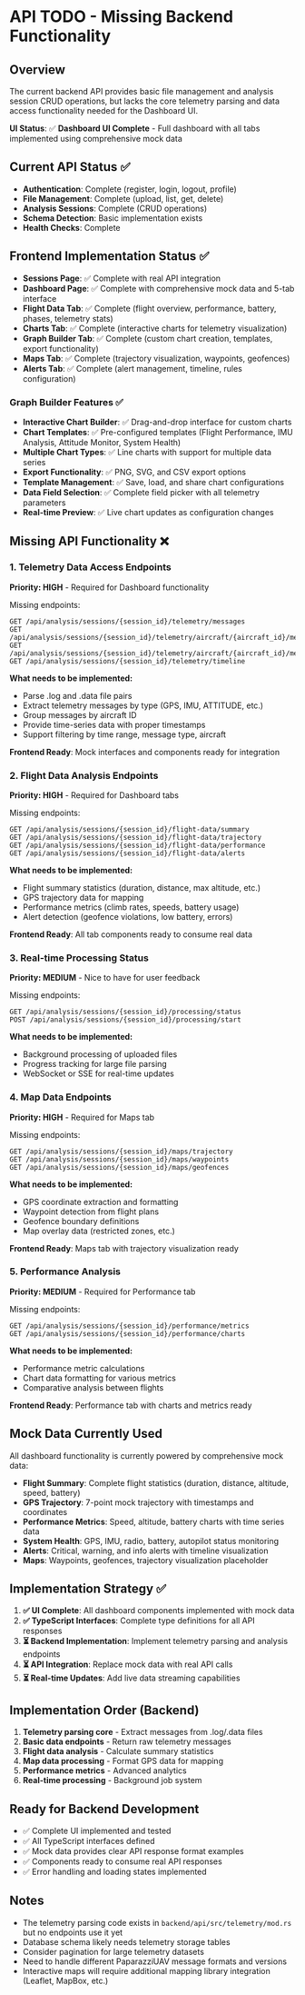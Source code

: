 # API TODO - Missing Backend Functionality

## Overview
The current backend API provides basic file management and analysis session CRUD operations, but lacks the core telemetry parsing and data access functionality needed for the Dashboard UI.

**UI Status**: ✅ **Dashboard UI Complete** - Full dashboard with all tabs implemented using comprehensive mock data

## Current API Status ✅
- **Authentication**: Complete (register, login, logout, profile)
- **File Management**: Complete (upload, list, get, delete)
- **Analysis Sessions**: Complete (CRUD operations)
- **Schema Detection**: Basic implementation exists
- **Health Checks**: Complete

## Frontend Implementation Status ✅

- **Sessions Page**: ✅ Complete with real API integration
- **Dashboard Page**: ✅ Complete with comprehensive mock data and 5-tab interface
- **Flight Data Tab**: ✅ Complete (flight overview, performance, battery, phases, telemetry stats)
- **Charts Tab**: ✅ Complete (interactive charts for telemetry visualization)
- **Graph Builder Tab**: ✅ Complete (custom chart creation, templates, export functionality)
- **Maps Tab**: ✅ Complete (trajectory visualization, waypoints, geofences)
- **Alerts Tab**: ✅ Complete (alert management, timeline, rules configuration)

### Graph Builder Features ✅
- **Interactive Chart Builder**: ✅ Drag-and-drop interface for custom charts
- **Chart Templates**: ✅ Pre-configured templates (Flight Performance, IMU Analysis, Attitude Monitor, System Health)
- **Multiple Chart Types**: ✅ Line charts with support for multiple data series
- **Export Functionality**: ✅ PNG, SVG, and CSV export options
- **Template Management**: ✅ Save, load, and share chart configurations
- **Data Field Selection**: ✅ Complete field picker with all telemetry parameters
- **Real-time Preview**: ✅ Live chart updates as configuration changes

## Missing API Functionality ❌

### 1. Telemetry Data Access Endpoints
**Priority: HIGH** - Required for Dashboard functionality

Missing endpoints:
```http
GET /api/analysis/sessions/{session_id}/telemetry/messages
GET /api/analysis/sessions/{session_id}/telemetry/aircraft/{aircraft_id}/messages
GET /api/analysis/sessions/{session_id}/telemetry/aircraft/{aircraft_id}/messages/{message_type}
GET /api/analysis/sessions/{session_id}/telemetry/timeline
```

**What needs to be implemented:**
- Parse .log and .data file pairs
- Extract telemetry messages by type (GPS, IMU, ATTITUDE, etc.)
- Group messages by aircraft ID
- Provide time-series data with proper timestamps
- Support filtering by time range, message type, aircraft

**Frontend Ready**: Mock interfaces and components ready for integration

### 2. Flight Data Analysis Endpoints
**Priority: HIGH** - Required for Dashboard tabs

Missing endpoints:
```http
GET /api/analysis/sessions/{session_id}/flight-data/summary
GET /api/analysis/sessions/{session_id}/flight-data/trajectory
GET /api/analysis/sessions/{session_id}/flight-data/performance
GET /api/analysis/sessions/{session_id}/flight-data/alerts
```

**What needs to be implemented:**
- Flight summary statistics (duration, distance, max altitude, etc.)
- GPS trajectory data for mapping
- Performance metrics (climb rates, speeds, battery usage)
- Alert detection (geofence violations, low battery, errors)

**Frontend Ready**: All tab components ready to consume real data

### 3. Real-time Processing Status
**Priority: MEDIUM** - Nice to have for user feedback

Missing endpoints:
```http
GET /api/analysis/sessions/{session_id}/processing/status
POST /api/analysis/sessions/{session_id}/processing/start
```

**What needs to be implemented:**
- Background processing of uploaded files
- Progress tracking for large file parsing
- WebSocket or SSE for real-time updates

### 4. Map Data Endpoints
**Priority: HIGH** - Required for Maps tab

Missing endpoints:
```http
GET /api/analysis/sessions/{session_id}/maps/trajectory
GET /api/analysis/sessions/{session_id}/maps/waypoints
GET /api/analysis/sessions/{session_id}/maps/geofences
```

**What needs to be implemented:**
- GPS coordinate extraction and formatting
- Waypoint detection from flight plans
- Geofence boundary definitions
- Map overlay data (restricted zones, etc.)

**Frontend Ready**: Maps tab with trajectory visualization ready

### 5. Performance Analysis
**Priority: MEDIUM** - Required for Performance tab

Missing endpoints:
```http
GET /api/analysis/sessions/{session_id}/performance/metrics
GET /api/analysis/sessions/{session_id}/performance/charts
```

**What needs to be implemented:**
- Performance metric calculations
- Chart data formatting for various metrics
- Comparative analysis between flights

**Frontend Ready**: Performance tab with charts and metrics ready

## Mock Data Currently Used
All dashboard functionality is currently powered by comprehensive mock data:

- **Flight Summary**: Complete flight statistics (duration, distance, altitude, speed, battery)
- **GPS Trajectory**: 7-point mock trajectory with timestamps and coordinates
- **Performance Metrics**: Speed, altitude, battery charts with time series data
- **System Health**: GPS, IMU, radio, battery, autopilot status monitoring
- **Alerts**: Critical, warning, and info alerts with timeline visualization
- **Maps**: Waypoints, geofences, trajectory visualization placeholder

## Implementation Strategy ✅
1. **✅ UI Complete**: All dashboard components implemented with mock data
2. **✅ TypeScript Interfaces**: Complete type definitions for all API responses
3. **⏳ Backend Implementation**: Implement telemetry parsing and analysis endpoints
4. **⏳ API Integration**: Replace mock data with real API calls
5. **⏳ Real-time Updates**: Add live data streaming capabilities

## Implementation Order (Backend)
1. **Telemetry parsing core** - Extract messages from .log/.data files
2. **Basic data endpoints** - Return raw telemetry messages  
3. **Flight data analysis** - Calculate summary statistics
4. **Map data processing** - Format GPS data for mapping
5. **Performance metrics** - Advanced analytics
6. **Real-time processing** - Background job system

## Ready for Backend Development
- ✅ Complete UI implemented and tested
- ✅ All TypeScript interfaces defined
- ✅ Mock data provides clear API response format examples
- ✅ Components ready to consume real API responses
- ✅ Error handling and loading states implemented

## Notes
- The telemetry parsing code exists in `backend/api/src/telemetry/mod.rs` but no endpoints use it yet
- Database schema likely needs telemetry storage tables
- Consider pagination for large telemetry datasets
- Need to handle different PaparazziUAV message formats and versions
- Interactive maps will require additional mapping library integration (Leaflet, MapBox, etc.)
